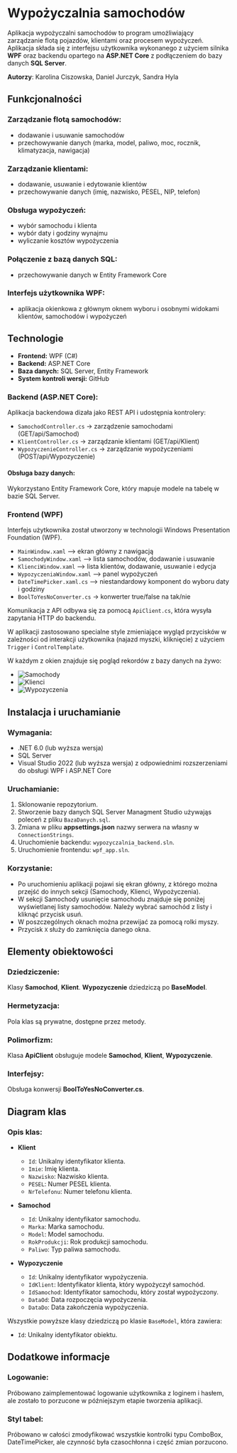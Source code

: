 # Wypożyczalnia samochodów

Aplikacja wypożyczalni samochodów to program umożliwiający zarządzanie flotą pojazdów, klientami oraz procesem wypożyczeń. Aplikacja składa się z interfejsu użytkownika wykonanego z użyciem silnika **WPF** oraz backendu opartego na **ASP.NET Core** z podłączeniem do bazy danych **SQL Server**.


**Autorzy**: Karolina Ciszowska, Daniel Jurczyk, Sandra Hyla

## Funkcjonalności
### Zarządzanie flotą samochodów:
- dodawanie i usuwanie samochodów
- przechowywanie danych (marka, model, paliwo, moc, rocznik, klimatyzacja, nawigacja)
### Zarządzanie klientami:
- dodawanie, usuwanie i edytowanie klientów
- przechowywanie danych (imię, nazwisko, PESEL, NIP, telefon)
### Obsługa wypożyczeń:
- wybór samochodu i klienta
- wybór daty i godziny wynajmu
- wyliczanie kosztów wypożyczenia
### Połączenie z bazą danych SQL:
- przechowywanie danych w Entity Framework Core
### Interfejs użytkownika WPF:
- aplikacja okienkowa z głównym oknem wyboru i osobnymi widokami klientów, samochodów i wypożyczeń

## Technologie
- **Frontend:** WPF (C#)
- **Backend:** ASP.NET Core
- **Baza danych:** SQL Server, Entity Framework
- **System kontroli wersji:** GitHub
### Backend (ASP.NET Core):
Aplikacja backendowa dizała jako REST API i udostępnia kontrolery:
- `SamochodController.cs` -> zarządzenie samochodami (GET/api/Samochod)
- `KlientController.cs` -> zarządzanie klientami (GET/api/Klient)
- `WypozyczenieController.cs` -> zarządzanie wypożyczeniami (POST/api/Wypozyczenie)
#### Obsługa bazy danych:
Wykorzystano Entity Framework Core, który mapuje modele na tabelę w bazie SQL Server.

### Frontend (WPF)
Interfejs użytkownika został utworzony w technologii Windows Presentation Foundation (WPF).
- `MainWindow.xaml` –> ekran główny z nawigacją
- `SamochodyWindow.xaml` –> lista samochodów, dodawanie i usuwanie
- `KlienciWindow.xaml` –> lista klientów, dodawanie, usuwanie i edycja
- `WypozyczeniaWindow.xaml` –> panel wypożyczeń
- `DateTimePicker.xaml.cs` –> niestandardowy komponent do wyboru daty i godziny
- `BoolToYesNoConverter.cs` -> konwerter true/false na tak/nie

Komunikacja z API odbywa się za pomocą `ApiClient.cs`, która wysyła zapytania HTTP do backendu.

W aplikacji zastosowano specialne style zmieniające wygląd przycisków w zależności od interakcji użytkownika (najazd myszki, kliknięcie) z użyciem `Trigger` i `ControlTemplate`.

W każdym z okien znajduje się pogląd rekordów z bazy danych na żywo:
- ![Samochody](master/images/db-samochody.png)
- ![Klienci](master/images/db-klienci.png)
- ![Wypozyczenia](master/images/db-wypozyczenia.png)


## Instalacja i uruchamianie
### Wymagania:
- .NET 6.0 (lub wyższa wersja)
- SQL Server
- Visual Studio 2022 (lub wyższa wersja) z odpowiednimi rozszerzeniami do obsługi WPF i ASP.NET Core
### Uruchamianie:
1. Sklonowanie repozytorium.
2. Stworzenie bazy danych SQL Server Managment Studio używająs poleceń z pliku `BazaDanych.sql`.
3. Zmiana w pliku **appsettings.json** nazwy serwera na własny w `ConnectionStrings`.
4. Uruchomienie backendu: `wypozyczalnia_backend.sln`.
5. Uruchomienie frontendu: `wpf_app.sln`.
### Korzystanie:
- Po uruchomieniu aplikacji pojawi się ekran główny, z którego można przejść do innych sekcji (Samochody, Klienci, Wypożyczenia).
- W sekcji Samochody usunięcie samochodu znajduje się poniżej wyświetlanej listy samochodów. Należy wybrać samochód z listy i kliknąć przycisk usuń.
- W poszczególnych oknach można przewijać za pomocą rolki myszy.
- Przycisk `X` służy do zamknięcia danego okna.

## Elementy obiektowości
### Dziedziczenie:
Klasy **Samochod**, **Klient**. **Wypozyczenie** dziedziczą po **BaseModel**.
### Hermetyzacja:
Pola klas są prywatne, dostępne przez metody.
### Polimorfizm:
Klasa **ApiClient** obsługuje modele **Samochod**, **Klient**, **Wypozyczenie**.
### Interfejsy:
Obsługa konwersji **BoolToYesNoConverter.cs**.
## Diagram klas

### Opis klas:

- **Klient**
    - `Id`: Unikalny identyfikator klienta.
    - `Imie`: Imię klienta.
    - `Nazwisko`: Nazwisko klienta.
    - `PESEL`: Numer PESEL klienta.
    - `NrTelefonu`: Numer telefonu klienta.

- **Samochod**
    - `Id`: Unikalny identyfikator samochodu.
    - `Marka`: Marka samochodu.
    - `Model`: Model samochodu.
    - `RokProdukcji`: Rok produkcji samochodu.
    - `Paliwo`: Typ paliwa samochodu.

- **Wypozyczenie**
    - `Id`: Unikalny identyfikator wypożyczenia.
    - `IdKlient`: Identyfikator klienta, który wypożyczył samochód.
    - `IdSamochod`: Identyfikator samochodu, który został wypożyczony.
    - `DataOd`: Data rozpoczęcia wypożyczenia.
    - `DataDo`: Data zakończenia wypożyczenia.

Wszystkie powyższe klasy dziedziczą po klasie `BaseModel`, która zawiera:
- `Id`: Unikalny identyfikator obiektu.

## Dodatkowe informacje
### Logowanie:
Próbowano zaimplementować logowanie użytkownika z loginem i hasłem, ale zostało to porzucone w późniejszym etapie tworzenia aplikacji.
### Styl tabel:
Próbowano w całości zmodyfikować wszystkie kontrolki typu ComboBox, DateTimePicker, ale czynność była czasochłonna i część zmian porzucono.



